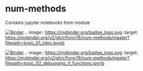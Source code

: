 # num-methods
Contains jupyter notebooks from module

[![Binder](https://mybinder.org/badge_logo.svg)](https://mybinder.org/v2/gh/cflynn76/num-methods/master?filepath=topic_01_intro.ipynb)
.. image:: https://mybinder.org/badge_logo.svg
 :target: https://mybinder.org/v2/gh/cflynn76/num-methods/master?filepath=topic_01_intro.ipynb
 
[![Binder](https://mybinder.org/badge_logo.svg)](https://mybinder.org/v2/gh/cflynn76/num-methods/master?filepath=topic_02_debugging_if_functions.ipynb)
.. image:: https://mybinder.org/badge_logo.svg
 :target: https://mybinder.org/v2/gh/cflynn76/num-methods/master?filepath=topic_02_debugging_if_functions.ipynb
